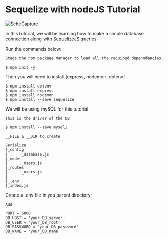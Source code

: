 # Sequelize with nodeJS Tutorial

![ScheCapture](https://user-images.githubusercontent.com/47104485/76856287-a4895e00-685b-11ea-9ac2-4be808b8bc71.PNG)

  In this tutorial, we will be learning how to make a simple database connection along with <a href="https://sequelize.org/v5/index.html">SequelizeJS</a> queries

Run the commands below:

```
Stage the npm package manager to load all the required depenndancies.

$ npm init -y
```

Then you will need to install [express, nodemon, dotenv]

```
$ npm install dotenv
$ npm install express
$ npm install nodemon
$ npm install --save sequelize
```
We will be using mySQL for this tutorial

```
This is the driver of the DB

$ npm install --save mysql2
```

```
__FILE & __DIR to create

Serialize
|_config
|     |_database.js
|_model
|     |_Users.js
|_routes
|     |_users.js
|
|_.env
|_index.js
```

Create a .env file in you parent directory:
```
Add

PORT = 5000
DB_HOST = 'your_DB_server'
DB_USER = 'your_DB_root'
DB_PASSWORD = 'your_DB_password'
DB_NAME = 'your_DB_name'
```
